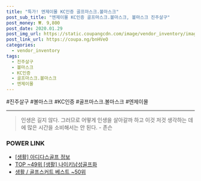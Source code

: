 ```yaml
--- 
title: "특가! 엔제이몰 KC인증 골프마스크.볼마스크" 
post_sub_title: "엔제이몰 KC인증 골프마스크.볼마스크, 볼마스크 진주살구" 
post_money: ₩. 9,800 
post_date: 2020.01.29 
post_img_url: https://static.coupangcdn.com/image/vendor_inventory/images/2016/07/21/15/5/027e9501-a6fc-4e6e-9e48-acb6f1fd741a.jpg 
post_link_url: https://coupa.ng/bnHVeO 
categories: 
  - vendor_inventory 
tags: 
  - 진주살구 
  - 볼마스크 
  - KC인증 
  - 골프마스크.볼마스크 
  - 엔제이몰 
--- 
```

  #진주살구 #볼마스크 #KC인증 #골프마스크.볼마스크 #엔제이몰 
<hr> 

> 인생은 길지 않다. 그러므로 어떻게 인생을 살아갈까 하고 이것 저것 생각하는 데에 많은 시간을 소비해서는 안 된다. - 존슨 


### POWER LINK

* <a href="https://blog.naver.com/fash111/221768666445" target="_blank"> [생활] 아디다스골프 정보 </a>
* <a href="https://blog.naver.com/fasyy4321/221780658418" target="_blank"> TOP ~49위 [생활] 나이키남성골프화</a>
* <a href="https://blog.naver.com/santokki14/221776254378" target="_blank">생활 / 골프스커트 베스트 ~50위</a>
